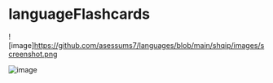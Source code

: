 # languageFlashcards
![image]https://github.com/asessums7/languages/blob/main/shqip/images/screenshot.png

![image](https://cloud.githubusercontent.com/assets/9053854/24495974/fbf2e0cc-1547-11e7-846c-25b5fac7f6b1.png)
